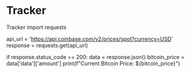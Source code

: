 # Tracker
Tracker
import requests

api_url = 'https://api.coinbase.com/v2/prices/spot?currency=USD'
response = requests.get(api_url)

if response.status_code == 200:
    data = response.json()
    bitcoin_price = data['data']['amount']
    print(f"Current Bitcoin Price: ${bitcoin_price}")
